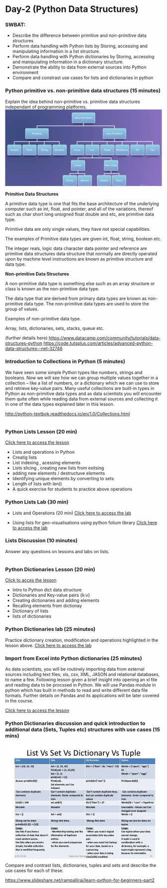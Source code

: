 # Day-2 (Python Data Structures)

### SWBAT:
* Describe the difference between primitive and non-primitive data structures
* Perform data handling with Python lists by Storing, accessing and manipulating information in a list structure. 
* Perform data handling with Python dictionaries by Storing, accessing and manipulating information in a dictionary structure.
* Demonstrate the ability to data from external sources into Python environment
* Compare and constrast use cases for lists and dictionaries in python



### Python primitive vs. non-primitive data structures (15 minutes)
 
Explain the idea behind non-primitive vs. primitive data structures independant of programming platforms. 
![datastuct](dataStruct.png)

**Primitive Data Structures**

A primitive data type is one that fits the base architecture of the underlying computer such as int, float, and pointer, and all of the variations, thereof such as char short long unsigned float double and etc, are primitive data type.

Primitive data are only single values, they have not special capabilities.

The examples of Primitive data types are given int, float, string, boolean etc.

The integer reals, logic data character data pointer and reference are primitive data structures data structure that normally are directly operated upon by machine level instructions are known as primitive structure and data type.

**Non-primitive Data Structures** 

A non-primitive data type is something else such as an array structure or class is known as the non-primitive data type.

The data type that are derived from primary data types are known as non-primitive data type.
The non-primitive data types are used to store the group of values.

Examples of non-primitive data type.

Array, lists, dictionaries, sets, stacks, queue etc.

(further details here)
https://www.datacamp.com/community/tutorials/data-structures-python
https://code.tutsplus.com/articles/advanced-python-data-structures--net-32748

### Introduction to Collections in Python (5 minutes)

We have seen some simple Python types like numbers, strings and booleans. Now we will see how we can group multiple values together in a collection – like a list of numbers, or a dictionary which we can use to store and retrieve key-value pairs. Many useful collections are built-in types in Python as non-primitive data types and as data scientists you will encounter them quite often while reading data from external sources and collecting it in one of the data types explained later in this lesson. 

http://python-textbok.readthedocs.io/en/1.0/Collections.html

#

### Python Lists Lesson (20 min) 
[Click here to access the lesson](/lessons/lists_lesson.ipynb)

* Lists and operations in Python
* Creatig lists 
* List indexing , acessing elements
* Lists slicing , creating new lists from exitsing 
* adding new elements / destructuve elements
* Identifying unique elements by converting to sets 
* Length of lists with len()
* A quick exercise for students to practice above operations

### Python Lists Lab (30 min)
* Lists and Operations (20 min)
[Click here to access the lab](labs/lists_lab.ipynb)

* Using lists for geo-visualisations using python folium library
[Click here to access the lab](labs/lists_maps_lab.ipynb)

### Lists Discussion (10 minutes)
Answer any questions on lessons and labs on lists. 

#


### Python Dictionaries Lesson (20 min)
[Click to acces the lesson](lessons/dict_lesson.ipynb)

* Intro to Python dict data structure 
* Dictionaries and Key-value pairs {k:v}
* Creating dictionaries and adding elements 
* Recalling elements from dictionay
* Dictionary of lists 
* lists of dictionaries

### Python Dictionaries lab (25 minutes)
Practice dictionary creation, modification and operations highlighted in the lesson above. 
[Click here to access the lab](labs/dict_lab.ipynb)

### Import from Excel into Python dictionaries (25 minutes)
As data scientists, you will be routinely importing data from external sources including text files, xls, csv, XML, JASON and relational databases, to name a few. Following lesson given a brief insight into opening an xl file and reading data to be procssed in Python. We will use Pandas module in python which has built in methods to read and write different data file formats. Further details on Pandas and its applications will be later covered in the course. 

[Click here to access the lesson](lessons/xl_to_python.ipynb)

### Python Dictionaries discussion and quick introduction to additional data (Sets, Tuples etc) structures with use cases  (15 mins)
![comparison](comparison.jpeg)
Compare and contrast lists, dictionaries, tuples and sets and describe the use cases for each of these.

https://www.slideshare.net/rampalliraj/learn-python-for-beginners-part2




